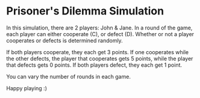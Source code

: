 # Prisoner's Dilemma Simulation

In this simulation, there are 2 players: John & Jane. In a round of the game, each player can either cooperate (C), or defect (D). Whether or not a player cooperates or defects is determined randomly.

If both players cooperate, they each get 3 points.
If one cooperates while the other defects, the player that cooperates gets 5 points, while the player that defects gets 0 points.
If both players defect, they each get 1 point.

You can vary the number of rounds in each game.

Happy playing :)